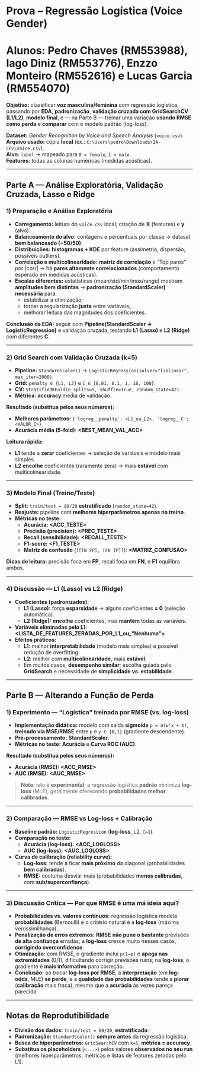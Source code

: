 # Prova – Regressão Logística (Voice Gender)
# Alunos: Pedro Chaves (RM553988), Iago Diniz (RM553776), Enzzo Monteiro (RM552616) e Lucas Garcia (RM554070)

**Objetivo:** classificar **voz masculina/feminina** com regressão logística, passando por **EDA**, **padronização**, **validação cruzada com GridSearchCV (L1/L2)**, **modelo final**, e — na Parte B — treinar uma variação **usando RMSE como perda** e **comparar** com o modelo padrão (log-loss).

**Dataset:** *Gender Recognition by Voice and Speech Analysis* (`voice.csv`).  
**Arquivo usado:** cópia **local** (ex.: `C:\Users\pedro\Downloads\IA-CP2\voice.csv`).  
**Alvo:** `label` → mapeado para `0 = female`, `1 = male`.  
**Features:** todas as colunas numéricas (medidas acústicas).

---

## Parte A — Análise Exploratória, Validação Cruzada, Lasso e Ridge

### 1) Preparação e Análise Exploratória
- **Carregamento:** leitura do `voice.csv` local; criação de **X** (features) e **y** (alvo).  
- **Balanceamento do alvo:** contagens e percentuais por classe → dataset **bem balanceado (~50/50)**.  
- **Distribuições:** **histogramas + KDE** por feature (assimetria, dispersão, possíveis outliers).  
- **Correlação e multicolinearidade:** **matriz de correlação** e “Top pares” por \|corr\| → há **pares altamente correlacionados** (comportamento esperado em medidas acústicas).  
- **Escalas diferentes:** estatísticas (mean/std/min/max/range) mostram **amplitudes bem distintas** → **padronização (StandardScaler)** **necessária** para:
  - estabilizar a otimização;
  - tornar a regularização **justa** entre variáveis;
  - melhorar leitura das magnitudes dos coeficientes.

**Conclusão da EDA:** seguir com **Pipeline(StandardScaler → LogisticRegression)** e validação cruzada, testando **L1 (Lasso)** e **L2 (Ridge)** com diferentes **C**.

---

### 2) Grid Search com Validação Cruzada (k=5)
- **Pipeline:** `StandardScaler()` → `LogisticRegression(solver="liblinear", max_iter=2000)`.  
- **Grid:** `penalty ∈ {L1, L2}` e `C ∈ {0.01, 0.1, 1, 10, 100}`.  
- **CV:** `StratifiedKFold(n_splits=5, shuffle=True, random_state=42)`.  
- **Métrica:** **accuracy** média de validação.

**Resultado (substitua pelos seus números):**  
- **Melhores parâmetros:** `{'logreg__penalty': <L1_ou_L2>, 'logreg__C': <VALOR_C>}`  
- **Acurácia média (5-fold):** **<BEST_MEAN_VAL_ACC>**

**Leitura rápida:**  
- **L1** tende a **zerar** coeficientes → seleção de variáveis e modelo mais simples.  
- **L2** **encolhe** coeficientes (raramente zera) → mais **estável** com multicolinearidade.  

---

### 3) Modelo Final (Treino/Teste)
- **Split:** `train/test = 80/20` **estratificado** (`random_state=42`).  
- **Reajuste:** pipeline com **melhores hiperparâmetros** **apenas no treino**.  
- **Métricas no teste:**  
  - **Acurácia:** **<ACC_TESTE>**  
  - **Precisão (precision):** **<PREC_TESTE>**  
  - **Recall (sensibilidade):** **<RECALL_TESTE>**  
  - **F1-score:** **<F1_TESTE>**  
  - **Matriz de confusão** (`[[TN FP], [FN TP]]`): **<MATRIZ_CONFUSAO>**

**Dicas de leitura:** precisão foca em **FP**, recall foca em **FN**, e **F1** equilibra ambos.

---

### 4) Discussão — L1 (Lasso) vs L2 (Ridge)
- **Coeficientes (padronizados):**
  - **L1 (Lasso):** força **esparsidade** → alguns coeficientes **= 0** (seleção automática).  
  - **L2 (Ridge):** **encolhe** coeficientes, mas **mantém** todas as variáveis.  
- **Variáveis eliminadas pelo L1:** **<LISTA_DE_FEATURES_ZERADAS_POR_L1_ou_"Nenhuma">**  
- **Efeitos práticos:**  
  - **L1**: melhor **interpretabilidade** (modelo mais simples) e possível redução de overfitting.  
  - **L2**: melhor com **multicolinearidade**, mais **estável**.  
  - Em muitos casos, **desempenho similar**; escolha guiada pelo **GridSearch** e necessidade de **simplicidade vs. estabilidade**.

---

## Parte B — Alterando a Função de Perda

### 1) Experimento — “Logística” treinada por **RMSE** (vs. log-loss)
- **Implementação didática:** modelo com saída **sigmoide** `p = σ(wᵀx + b)`, **treinado via MSE/RMSE** entre `p` e `y ∈ {0,1}` (gradiente descendente).  
- **Pré-processamento:** **StandardScaler**.  
- **Métricas no teste:** **Acurácia** e **Curva ROC (AUC)**.

**Resultado (substitua pelos seus números):**  
- **Acurácia (RMSE):** **<ACC_RMSE>**  
- **AUC (RMSE):** **<AUC_RMSE>**

> **Nota:** isto é **experimental**; a regressão logística **padrão** minimiza **log-loss** (MLE), geralmente oferecendo **probabilidades melhor calibradas**.

---

### 2) Comparação — **RMSE vs Log-loss** + **Calibração**
- **Baseline padrão:** `LogisticRegression` (**log-loss**, L2, `C=1`).  
- **Comparação no teste:**  
  - **Acurácia (log-loss):** **<ACC_LOGLOSS>**  
  - **AUC (log-loss):** **<AUC_LOGLOSS>**
- **Curva de calibração (reliability curve):**  
  - **Log-loss:** tende a ficar **mais próximo** da diagonal (probabilidades **bem calibradas**).  
  - **RMSE:** costuma desviar mais (probabilidades **menos calibradas**, com **sub/superconfiança**).

---

### 3) Discussão Crítica — Por que **RMSE é uma má ideia** aqui?
- **Probabilidades vs. valores contínuos:** regressão logística modela **probabilidades** (Bernoulli) e o critério natural é a **log-loss** (máxima verossimilhança).  
- **Penalização de erros extremos:** **RMSE** **não pune o bastante** previsões **de alta confiança** erradas; a **log-loss** cresce muito nesses casos, **corrigindo overconfidence**.  
- **Otimização:** com RMSE, o gradiente inclui `p(1−p)` e **apaga nas extremidades** (0/1), dificultando corrigir previsões ruins; na **log-loss**, o gradiente é **mais informativo** para correção.  
- **Conclusão:** ao trocar **log-loss por RMSE**, a **interpretação** (em **log-odds**, MLE) **se perde**, e a **qualidade das probabilidades** tende a **piorar** (**calibração** mais fraca), mesmo que a **acurácia** às vezes pareça parecida.

---

## Notas de Reprodutibilidade
- **Divisão dos dados:** `train/test = 80/20`, **estratificado**.  
- **Padronização:** `StandardScaler()` **sempre antes** da regressão logística.  
- **Busca de hiperparâmetros:** `GridSearchCV` com `k=5`, **métrica = accuracy**.  
- **Substitua os placeholders** (`<...>`) pelos valores **observados no seu run** (melhores hiperparâmetros, métricas e listas de features zeradas pelo L1).
